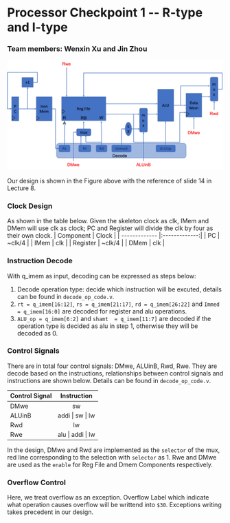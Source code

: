 # Processor Checkpoint 1 -- R-type and I-type
### Team members: Wenxin Xu and Jin Zhou

<img src="processor_design.png" alt="drawing" width="800"/>

Our design is shown in the Figure above with the reference of slide 14 in Lecture 8.

### Clock Design
As shown in the table below. Given the skeleton clock as clk, IMem and DMem will use clk as clock; PC and Register will divide the clk by four as their own clock.
| Component | Clock   |
| -------------  |:-------------:|
| PC           | ~clk/4 |
| IMem         | clk       |
| Register            | ~clk/4     |
| DMem            | clk  |

### Instruction Decode
With q_imem as input, decoding can be expressed as steps below:

1. Decode operation type: decide which instruction will be excuted, details can be found in `decode_op_code.v`.
2. `rt = q_imem[16:12]`, `rs = q_imem[21:17]`, `rd = q_imem[26:22]` and `Immed = q_imem[16:0]` are decoded for register and alu operations. 
3. `ALU_op = q_imem[6:2]` and `shamt  = q_imem[11:7]` are decoded if the operation type is decided as alu in step 1, otherwise they will be decoded as 0.


### Control Signals
There are in total four control signals: DMwe, ALUinB, Rwd, Rwe. They are decode based on the instructions, relationships between control signals and instructions are shown below. Details can be found in `decode_op_code.v`.

| Control Signal | Instruction   |
| -------------  |:-------------:|
| DMwe           | sw |
| ALUinB         | addi \| sw \| lw       |
| Rwd            | lw      |
| Rwe            | alu \| addi \| lw  |

In the design, DMwe and Rwd are implemented as the `selector` of the mux, red line corresponding to the selection with `selector` as 1. Rwe and DMwe are used as the `enable` for Reg File and Dmem Components respectively. 

### Overflow Control
Here, we treat overflow as an exception. Overflow Label which indicate what operation causes overflow will be writtend into `$30`. Exceptions writing takes precedent in our design.
